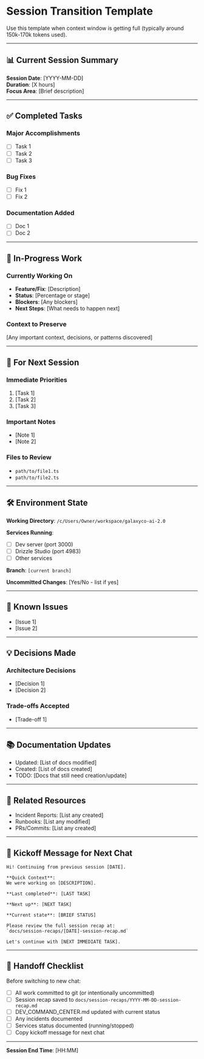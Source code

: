 # Session Transition Template

Use this template when context window is getting full (typically around 150k-170k tokens used).

---

## 📊 Current Session Summary

**Session Date**: [YYYY-MM-DD]  
**Duration**: [X hours]  
**Focus Area**: [Brief description]

---

## ✅ Completed Tasks

### Major Accomplishments
- [ ] Task 1
- [ ] Task 2
- [ ] Task 3

### Bug Fixes
- [ ] Fix 1
- [ ] Fix 2

### Documentation Added
- [ ] Doc 1
- [ ] Doc 2

---

## 🔄 In-Progress Work

### Currently Working On
- **Feature/Fix**: [Description]
- **Status**: [Percentage or stage]
- **Blockers**: [Any blockers]
- **Next Steps**: [What needs to happen next]

### Context to Preserve
[Any important context, decisions, or patterns discovered]

---

## 📝 For Next Session

### Immediate Priorities
1. [Task 1]
2. [Task 2]
3. [Task 3]

### Important Notes
- [Note 1]
- [Note 2]

### Files to Review
- `path/to/file1.ts`
- `path/to/file2.ts`

---

## 🛠️ Environment State

**Working Directory**: `/c/Users/Owner/workspace/galaxyco-ai-2.0`

**Services Running**:
- [ ] Dev server (port 3000)
- [ ] Drizzle Studio (port 4983)
- [ ] Other services

**Branch**: `[current branch]`

**Uncommitted Changes**: [Yes/No - list if yes]

---

## 🐛 Known Issues

- [Issue 1]
- [Issue 2]

---

## 💡 Decisions Made

### Architecture Decisions
- [Decision 1]
- [Decision 2]

### Trade-offs Accepted
- [Trade-off 1]

---

## 📚 Documentation Updates

- Updated: [List of docs modified]
- Created: [List of docs created]
- TODO: [Docs that still need creation/update]

---

## 🔗 Related Resources

- Incident Reports: [List any created]
- Runbooks: [List any modified]
- PRs/Commits: [List any created]

---

## 🚀 Kickoff Message for Next Chat

```
Hi! Continuing from previous session [DATE].

**Quick Context**:
We were working on [DESCRIPTION]. 

**Last completed**: [LAST TASK]

**Next up**: [NEXT TASK]

**Current state**: [BRIEF STATUS]

Please review the full session recap at: 
`docs/session-recaps/[DATE]-session-recap.md`

Let's continue with [NEXT IMMEDIATE TASK].
```

---

## 📅 Handoff Checklist

Before switching to new chat:

- [ ] All work committed to git (or intentionally uncommitted)
- [ ] Session recap saved to `docs/session-recaps/YYYY-MM-DD-session-recap.md`
- [ ] DEV_COMMAND_CENTER.md updated with current status
- [ ] Any incidents documented
- [ ] Services status documented (running/stopped)
- [ ] Copy kickoff message for next chat

---

**Session End Time**: [HH:MM]
